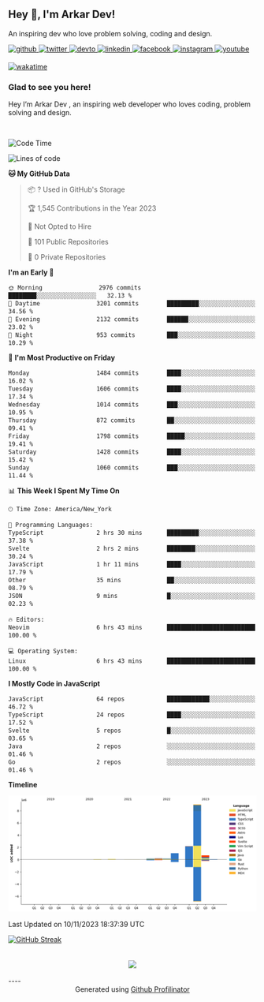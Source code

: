 ## Hey 👋, I'm Arkar Dev!  

An inspiring dev who love problem solving, coding and design.

<a href="https://github.com/Riley1101" target="_blank">
<img src=https://img.shields.io/badge/github-%2324292e.svg?&style=for-the-badge&logo=github&logoColor=white alt=github style="margin-bottom: 5px;" />
</a>
<a href="https://twitter.com/arkardev" target="_blank">
<img src=https://img.shields.io/badge/twitter-%2300acee.svg?&style=for-the-badge&logo=twitter&logoColor=white alt=twitter style="margin-bottom: 5px;" />
</a>
<a href="https://dev.to/riley1101" target="_blank">
<img src=https://img.shields.io/badge/dev.to-%2308090A.svg?&style=for-the-badge&logo=dev.to&logoColor=white alt=devto style="margin-bottom: 5px;" />
</a>
<a href="https://linkedin.com/in/arkar-kaung-myat" target="_blank">
<img src=https://img.shields.io/badge/linkedin-%231E77B5.svg?&style=for-the-badge&logo=linkedin&logoColor=white alt=linkedin style="margin-bottom: 5px;" />
</a>
<a href="https://www.facebook.com/riley.eileen.75" target="_blank">
<img src=https://img.shields.io/badge/facebook-%232E87FB.svg?&style=for-the-badge&logo=facebook&logoColor=white alt=facebook style="margin-bottom: 5px;" />
</a>
<a href="https://instagram.com/rileys1101" target="_blank">
<img src=https://img.shields.io/badge/instagram-%23000000.svg?&style=for-the-badge&logo=instagram&logoColor=white alt=instagram style="margin-bottom: 5px;" />
</a>
<a href="https://www.youtube.com/channel/UC_RfEQCC3gL2AzsFFAABikg" target="_blank">
<img src=https://img.shields.io/badge/youtube-%23EE4831.svg?&style=for-the-badge&logo=youtube&logoColor=white alt=youtube style="margin-bottom: 5px;" />
</a>  
  
[![wakatime](https://wakatime.com/badge/user/cf23b6e3-75f8-4c04-b0e3-273191c8d2ec.svg)](https://wakatime.com/@cf23b6e3-75f8-4c04-b0e3-273191c8d2ec)


### Glad to see you here!  
Hey I’m Arkar Dev , an inspiring web developer who loves coding, problem solving and design.

<br/>

<!--START_SECTION:waka-->
![Code Time](http://img.shields.io/badge/Code%20Time-703%20hrs%2033%20mins-blue)

![Lines of code](https://img.shields.io/badge/From%20Hello%20World%20I%27ve%20Written-13.7%20million%20lines%20of%20code-blue)

**🐱 My GitHub Data** 

> 📦 ? Used in GitHub's Storage 
 > 
> 🏆 1,545 Contributions in the Year 2023
 > 
> 🚫 Not Opted to Hire
 > 
> 📜 101 Public Repositories 
 > 
> 🔑 0 Private Repositories 
 > 
**I'm an Early 🐤** 

```text
🌞 Morning                2976 commits        ████████░░░░░░░░░░░░░░░░░   32.13 % 
🌆 Daytime                3201 commits        █████████░░░░░░░░░░░░░░░░   34.56 % 
🌃 Evening                2132 commits        ██████░░░░░░░░░░░░░░░░░░░   23.02 % 
🌙 Night                  953 commits         ███░░░░░░░░░░░░░░░░░░░░░░   10.29 % 
```
📅 **I'm Most Productive on Friday** 

```text
Monday                   1484 commits        ████░░░░░░░░░░░░░░░░░░░░░   16.02 % 
Tuesday                  1606 commits        ████░░░░░░░░░░░░░░░░░░░░░   17.34 % 
Wednesday                1014 commits        ███░░░░░░░░░░░░░░░░░░░░░░   10.95 % 
Thursday                 872 commits         ██░░░░░░░░░░░░░░░░░░░░░░░   09.41 % 
Friday                   1798 commits        █████░░░░░░░░░░░░░░░░░░░░   19.41 % 
Saturday                 1428 commits        ████░░░░░░░░░░░░░░░░░░░░░   15.42 % 
Sunday                   1060 commits        ███░░░░░░░░░░░░░░░░░░░░░░   11.44 % 
```


📊 **This Week I Spent My Time On** 

```text
🕑︎ Time Zone: America/New_York

💬 Programming Languages: 
TypeScript               2 hrs 30 mins       █████████░░░░░░░░░░░░░░░░   37.38 % 
Svelte                   2 hrs 2 mins        ████████░░░░░░░░░░░░░░░░░   30.24 % 
JavaScript               1 hr 11 mins        ████░░░░░░░░░░░░░░░░░░░░░   17.79 % 
Other                    35 mins             ██░░░░░░░░░░░░░░░░░░░░░░░   08.79 % 
JSON                     9 mins              █░░░░░░░░░░░░░░░░░░░░░░░░   02.23 % 

🔥 Editors: 
Neovim                   6 hrs 43 mins       █████████████████████████   100.00 % 

💻 Operating System: 
Linux                    6 hrs 43 mins       █████████████████████████   100.00 % 
```

**I Mostly Code in JavaScript** 

```text
JavaScript               64 repos            ████████████░░░░░░░░░░░░░   46.72 % 
TypeScript               24 repos            ████░░░░░░░░░░░░░░░░░░░░░   17.52 % 
Svelte                   5 repos             █░░░░░░░░░░░░░░░░░░░░░░░░   03.65 % 
Java                     2 repos             ░░░░░░░░░░░░░░░░░░░░░░░░░   01.46 % 
Go                       2 repos             ░░░░░░░░░░░░░░░░░░░░░░░░░   01.46 % 
```



**Timeline**

![Lines of Code chart](https://raw.githubusercontent.com/Riley1101/Riley1101/main/assets/bar_graph.png)


 Last Updated on 10/11/2023 18:37:39 UTC
<!--END_SECTION:waka-->

[![GitHub Streak](https://streak-stats.demolab.com?user=Riley1101)](https://git.io/streak-stats)
  
<br/>  
<div align="center">
<img src="https://komarev.com/ghpvc/?username=Riley1101&&style=flat-square" align="center" />
</div>  
<br/>  
----
<div align="center">Generated using <a href="https://profilinator.rishav.dev/" target="_blank">Github Profilinator</a></div>

